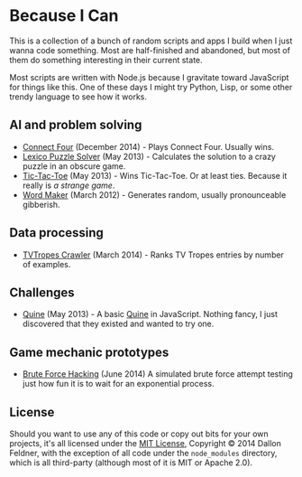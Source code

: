# Because I Can

This is a collection of a bunch of random scripts and apps I build when I just wanna code something. Most are half-finished and abandoned, but most of them do something interesting in their current state.

Most scripts are written with Node.js because I gravitate toward JavaScript for things like this. One of these days I might try Python, Lisp, or some other trendy language to see how it works.

## AI and problem solving

* [Connect Four](connect-four/) (December 2014) - Plays Connect Four. Usually wins.
* [Lexico Puzzle Solver](lexico-puzzle-solver/) (May 2013) - Calculates the solution to a crazy puzzle in an obscure game.
* [Tic-Tac-Toe](tic-tac-toe/) (May 2013) - Wins Tic-Tac-Toe. Or at least ties. Because it really is *a strange game*.
* [Word Maker](wordmaker/) (March 2012) - Generates random, usually pronounceable gibberish.

## Data processing

* [TVTropes Crawler](tvtropes/) (March 2014) - Ranks TV Tropes entries by number of examples.

## Challenges

* [Quine](quine.js) (May 2013) - A basic [Quine](https://en.wikipedia.org/wiki/Quine_(computing)) in JavaScript. Nothing fancy, I just discovered that they existed and wanted to try one.

## Game mechanic prototypes

* [Brute Force Hacking](brute-force/) (June 2014) A simulated brute force attempt testing just how fun it is to wait for an exponential process.

## License

Should you want to use any of this code or copy out bits for your own projects, it's all licensed under the [MIT License](http://opensource.org/licenses/MIT), Copyright &copy; 2014 Dallon Feldner, with the exception of all code under the `node_modules` directory, which is all third-party (although most of it is MIT or Apache 2.0).